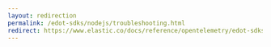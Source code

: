 ```yaml
---
layout: redirection
permalink: /edot-sdks/nodejs/troubleshooting.html
redirect: https://www.elastic.co/docs/reference/opentelemetry/edot-sdks/nodejs/troubleshooting
---
```

